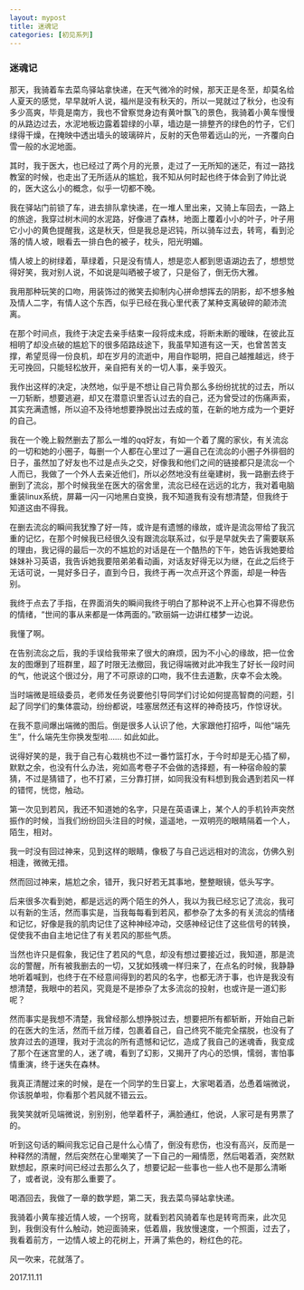 ```yaml
---
layout: mypost
title: 迷魂记
categories: [初见系列]
---
```


### 迷魂记

那天，我骑着车去菜鸟驿站拿快递，在天气微冷的时候，那天正是冬至，却莫名给人夏天的感觉，早早就听人说，福州是没有秋天的，所以一晃就过了秋分，也没有多少高爽，毕竟是南方，我也不曾察觉身边有黄叶飘飞的景色，我骑着小黄车慢慢的从路边过去，水泥地板边露着碧绿的小草，墙边是一排整齐的绿色的竹子，它们绿得干燥，在掩映中透出墙头的玻璃碎片，反射的天色带着远山的光，一齐覆向白雪一般的水泥地面。

其时，我于医大，也已经过了两个月的光景，走过了一无所知的迷茫，有过一路找教室的时候，也走出了无所适从的尴尬，我不知从何时起也终于体会到了帅比说的，医大这么小的概念，似乎一切都不晚。

我在驿站门前锁了车，进去排队拿快递，在一堆人里出来，又骑上车回去，一路上的旅途，我穿过树木间的水泥路，好像进了森林，地面上覆着小小的叶子，叶子用它小小的黄色提醒我，这是秋天，但是我总是迟钝，所以骑车过去，转弯，看到沦落的情人坡，眼看去一排白色的被子，枕头，阳光明媚。

情人坡上的树绿着，草绿着，只是没有情人，想是恋人都到思语湖边去了，想想觉得好笑，我对别人说，不如说是叫晒被子坡了，只是俗了，倒无伤大雅。

我用那种玩笑的口吻，用装饰过的微笑去抑制内心拼命想挥去的阴影，却不想多触及情人二字，有情人这个东西，似乎已经在我心里代表了某种支离破碎的颠沛流离。

在那个时间点，我终于决定去亲手结束一段将成未成，将断未断的暧昧，在彼此互相明了却没点破的尴尬下的很多陌路歧途下，我虽早知道有这一天，也曾苦苦支撑，希望觅得一份良机，却在岁月的流逝中，用自作聪明，把自己越推越远，终于无可挽回，只能轻松放开，亲自把有关的一切人事，亲手毁灭。

我作出这样的决定，决然地，似乎是不想让自己背负那么多纷纷扰扰的过去，所以一刀斩断，想要逃避，却又在潜意识里否认过去的自己，还为曾受过的伤痛声索，其实充满遗憾，所以迫不及待地想要挣脱出过去成的茧，在新的地方成为一个更好的自己。

我在一个晚上毅然删去了那么一堆的qq好友，有如一个着了魔的家伙，有关流惢的一切和她的小圈子，每删一个人都在心里过了一遍自己在流惢的小圈子外徘徊的日子，虽然加了好友也不过是点头之交，好像我和他们之间的链接都只是流惢一个人而已，我做了一个外人去亲近他们，所以必然地没有丝毫建树，我一路删去终于删到了流惢，那个时候我坐在医大的宿舍里，流惢已经在远远的北方，我对着电脑重装linux系统，屏幕一闪一闪地黑白变换，我不知道我有没有想清楚，但我终于知道这由不得我。

在删去流惢的瞬间我犹豫了好一阵，或许是有遗憾的缘故，或许是流惢带给了我沉重的记忆，在那个时候我已经很久没有跟流惢联系过，似乎是早就失去了需要联系的理由，我记得的最后一次的不尴尬的对话是在一个酷热的下午，她告诉我她要给妹妹补习英语，我告诉她我要陪弟弟看动画，对话友好得无以为继，在此之后终于无话可说，一晃好多日子，直到今日，我终于再一次点开这个界面，却是一种告别。

我终于点去了手指，在界面消失的瞬间我终于明白了那种说不上开心也算不得悲伤的情绪，“世间的事从来都是一体两面的。”欧丽娟一边讲红楼梦一边说。

我懂了啊。

在告别流惢之后，我的手误给我带来了很大的麻烦，因为不小心的缘故，把一位舍友的图爆到了班群里，超了时限无法撤回，我记得端微对此冲我生了好长一段时间的气，他说这个很过分，用了不可原谅的口吻，我不住去道歉，庆幸不会太晚。

当时端微是班级委员，老师发任务说要他引导同学们讨论如何提高智商的问题，引起了同学们的集体震动，纷纷都说，哇塞居然还有这样的神奇技巧，作惊讶状。

在我不意间爆出端微的图后。倒是很多人认识了他，大家跟他打招呼，叫他“端先生”，什么端先生你换发型啦…… 如此如此。

说得好笑的是，我于自己有心栽桃也不过一番竹篮打水，于今时却是无心插了柳，默默之余，也没有什么办法，宛如高考卷子不会做的选择题，有一种宿命般的蒙猜，不过是猜错了，也不打紧，三分靠打拼，如同我没有料想到我会遇到若风一样的错愕，恍惚，触动。

第一次见到若风，我还不知道她的名字，只是在英语课上，某个人的手机铃声突然振作的时候，当我们纷纷回头注目的时候，遥遥地，一双明亮的眼睛隔着一个人，陌生，相对。

我一时没有回过神来，见到这样的眼睛，像极了与自己远远相对的流惢，仿佛久别相逢，微微无措。

然而回过神来，尴尬之余，错开，我只好若无其事地，整整眼镜，低头写字。

后来很多次看到她，都是远远的两个陌生的外人，我以为我已经忘记了流惢，我可以有新的生活，然而事实是，当我每每看到若风，都参杂了太多的有关流惢的情绪和记忆，好像是我的肌肉记住了这种神经冲动，交感神经记住了这些信号的转换，促使我不由自主地记住了有关若风的那些气质。

当然也许只是假象，我记住了若风的气息，却没有想过要接近过，我知道，那是流惢的警醒，所有被我删去的一切，又犹如残魂一样归来了，在点名的时候，我静静地听着喊到，也终于在不经意间得到的若风的名字，也都无济于事，也许是我没有想清楚，我眼中的若风，究竟是不是掺杂了太多流惢的投射，也或许是一道幻影呢？

然而事实是我想不清楚，我曾经那么想挣脱过去，想要把所有都斩断，开始自己新的在医大的生活，然而千丝万缕，包裹着自己，自己终究不能完全摆脱，也没有了放弃过去的道理，我对于流惢的所有遗憾和记忆，造成了我自己的迷魂香，我变成了那个在迷宫里的人，迷了魂，看到了幻影，又揭开了内心的恐惧，懦弱，害怕事情重演，终于迷失在森林。

我真正清醒过来的时候，是在一个同学的生日宴上，大家喝着酒，怂恿着端微说，你该脱单啦，你看那个若风就不错云云。

我笑笑就听见端微说，别别别，他举着杯子，满脸通红，他说，人家可是有男票了的。

听到这句话的瞬间我忘记自己是什么心情了，倒没有悲伤，也没有高兴，反而是一种释然的清醒，然后突然在心里嘲笑了一下自己的一厢情愿，然后喝着酒，突然默默想起，原来时间已经过去那么久了，想要记起一些事也一些人也不是那么清晰了，或者说，没有那么重要了。

喝酒回去，我做了一章的数学题，第二天，我去菜鸟驿站拿快递。

我骑着小黄车接近情人坡，一个拐弯，就看到若风骑着车也是转弯而来，此次见到，我倒没有什么触动，她迎面骑来，低着眉，我放慢速度，一个照面，过去了，我看着前方，一边情人坡上的花树上，开满了紫色的，粉红色的花。

风一吹来，花就落了。

2017.11.11
